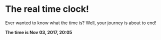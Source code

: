 # The real time clock!

Ever wanted to know what the time is? Well, your journey is about to end!

**The time is Nov 03, 2017, 20:05**